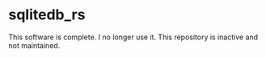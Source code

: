 # sqlitedb_rs
This software is complete. I no longer use it. This repository is inactive and not maintained.
